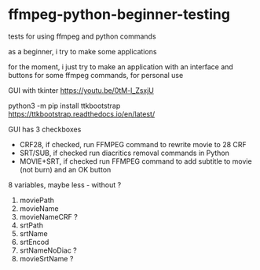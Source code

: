 # ffmpeg-python-beginner-testing
tests for using ffmpeg and python commands

as a beginner, i try to make some applications

for the moment, i just try to make an application
with an interface and buttons for some ffmpeg commands,
for personal use

GUI with tkinter 
https://youtu.be/0tM-l_ZsxjU

python3 -m pip install ttkbootstrap
https://ttkbootstrap.readthedocs.io/en/latest/

GUI has 
3 checkboxes
- CRF28, if checked, run FFMPEG command to rewrite movie to 28 CRF   
- SRT/SUB, if checked run diacritics removal commands in Python
- MOVIE+SRT, if checked run FFMPEG command to add subtitle to movie (not burn)
and an OK button

8 variables, maybe less - without ?
1. moviePath
2. movieName
3. movieNameCRF ?
4. srtPath
5. srtName
6. srtEncod
7. srtNameNoDiac ?
8. movieSrtName ?
